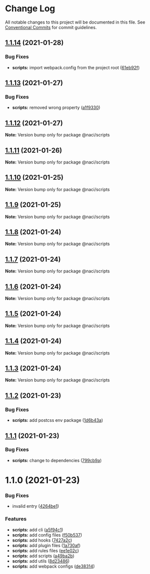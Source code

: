 # Change Log

All notable changes to this project will be documented in this file.
See [Conventional Commits](https://conventionalcommits.org) for commit guidelines.

## [1.1.14](https://github.com/NaciAkce/frontend/compare/@naci/scripts@1.1.13...@naci/scripts@1.1.14) (2021-01-28)

### Bug Fixes

-   **scripts:** import webpack.config from the project root ([61eb92f](https://github.com/NaciAkce/frontend/commit/61eb92fe5765186dfbe7a50cdab6df735d1c66ed))

## [1.1.13](https://github.com/NaciAkce/frontend/compare/@naci/scripts@1.1.12...@naci/scripts@1.1.13) (2021-01-27)

### Bug Fixes

-   **scripts:** removed wrong property ([a1f9330](https://github.com/NaciAkce/frontend/commit/a1f93304cd5801b03615cf273347def20600de37))

## [1.1.12](https://github.com/NaciAkce/frontend/compare/@naci/scripts@1.1.11...@naci/scripts@1.1.12) (2021-01-27)

**Note:** Version bump only for package @naci/scripts

## [1.1.11](https://github.com/NaciAkce/frontend/compare/@naci/scripts@1.1.10...@naci/scripts@1.1.11) (2021-01-26)

**Note:** Version bump only for package @naci/scripts

## [1.1.10](https://github.com/NaciAkce/frontend/compare/@naci/scripts@1.1.9...@naci/scripts@1.1.10) (2021-01-25)

**Note:** Version bump only for package @naci/scripts

## [1.1.9](https://github.com/NaciAkce/frontend/compare/@naci/scripts@1.1.8...@naci/scripts@1.1.9) (2021-01-25)

**Note:** Version bump only for package @naci/scripts

## [1.1.8](https://github.com/NaciAkce/frontend/compare/@naci/scripts@1.1.7...@naci/scripts@1.1.8) (2021-01-24)

**Note:** Version bump only for package @naci/scripts

## [1.1.7](https://github.com/NaciAkce/frontend/compare/@naci/scripts@1.1.6...@naci/scripts@1.1.7) (2021-01-24)

**Note:** Version bump only for package @naci/scripts

## [1.1.6](https://github.com/NaciAkce/frontend/compare/@naci/scripts@1.1.5...@naci/scripts@1.1.6) (2021-01-24)

**Note:** Version bump only for package @naci/scripts

## [1.1.5](https://github.com/NaciAkce/frontend/compare/@naci/scripts@1.1.4...@naci/scripts@1.1.5) (2021-01-24)

**Note:** Version bump only for package @naci/scripts

## [1.1.4](https://github.com/NaciAkce/frontend/compare/@naci/scripts@1.1.2...@naci/scripts@1.1.4) (2021-01-24)

**Note:** Version bump only for package @naci/scripts

## [1.1.3](https://github.com/NaciAkce/frontend/compare/@naci/scripts@1.1.2...@naci/scripts@1.1.3) (2021-01-24)

**Note:** Version bump only for package @naci/scripts

## [1.1.2](https://github.com/NaciAkce/frontend/compare/@naci/scripts@1.1.1...@naci/scripts@1.1.2) (2021-01-23)

### Bug Fixes

-   **scripts:** add postcss env package ([1d6b43a](https://github.com/NaciAkce/frontend/commit/1d6b43ad690496cd28e993bd2f5b0e4e2f2687ef))

## [1.1.1](https://github.com/NaciAkce/frontend/compare/@naci/scripts@1.1.0...@naci/scripts@1.1.1) (2021-01-23)

### Bug Fixes

-   **scripts:** change to dependencies ([799cb9a](https://github.com/NaciAkce/frontend/commit/799cb9ad9a15c6fbc4dc1d65b311a4ef5a47fe0f))

# 1.1.0 (2021-01-23)

### Bug Fixes

-   invalid entry ([4264be1](https://github.com/NaciAkce/frontend/commit/4264be101c24fc1607a5e2e075f5fa4002b5c205))

### Features

-   **scripts:** add cli ([a5f94c1](https://github.com/NaciAkce/frontend/commit/a5f94c120439d01dfa557a711fb1cc29d6eb1b14))
-   **scripts:** add config files ([f50b537](https://github.com/NaciAkce/frontend/commit/f50b537cd7caae24b146e6bdf0aed236e9ba693b))
-   **scripts:** add hooks ([7427a2c](https://github.com/NaciAkce/frontend/commit/7427a2c2e79019249421af0d57084b4215eef441))
-   **scripts:** add plugin files ([1a730af](https://github.com/NaciAkce/frontend/commit/1a730afe6d3eaaf86d3e7a01652362a6ef4e48f7))
-   **scripts:** add rules files ([ee1e02c](https://github.com/NaciAkce/frontend/commit/ee1e02c6176e587481126b99d427fe7ccb77a3ad))
-   **scripts:** add scripts ([a49ba2b](https://github.com/NaciAkce/frontend/commit/a49ba2b4af3751791a71179b89c4fded496a6c95))
-   **scripts:** add utils ([8d23486](https://github.com/NaciAkce/frontend/commit/8d23486bf0281de15bfbf8f2407686b55d18c182))
-   **scripts:** add webpack configs ([de38314](https://github.com/NaciAkce/frontend/commit/de38314265bb81ef0d858d139b44d2a59af5334e))

